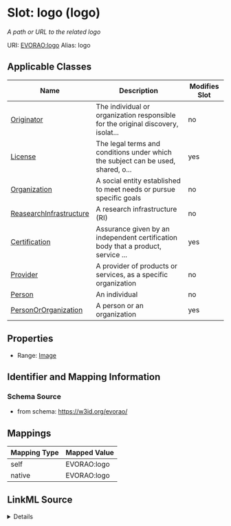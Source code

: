 

# Slot: logo (logo) 


_A path or URL to the related logo_





URI: [EVORAO:logo](https://w3id.org/evorao/logo)
Alias: logo

<!-- no inheritance hierarchy -->





## Applicable Classes

| Name | Description | Modifies Slot |
| --- | --- | --- |
| [Originator](Originator.md) | The individual or organization responsible for the original discovery, isolat... |  no  |
| [License](License.md) | The legal terms and conditions under which the subject can be used, shared, o... |  yes  |
| [Organization](Organization.md) | A social entity established to meet needs or pursue specific goals |  no  |
| [ReasearchInfrastructure](ReasearchInfrastructure.md) | A research infrastructure (RI) |  no  |
| [Certification](Certification.md) | Assurance given by an independent certification body that a product, service ... |  yes  |
| [Provider](Provider.md) | A provider of products or services, as a specific organization |  no  |
| [Person](Person.md) | An individual |  no  |
| [PersonOrOrganization](PersonOrOrganization.md) | A person or an organization |  yes  |







## Properties

* Range: [Image](Image.md)





## Identifier and Mapping Information







### Schema Source


* from schema: https://w3id.org/evorao/




## Mappings

| Mapping Type | Mapped Value |
| ---  | ---  |
| self | EVORAO:logo |
| native | EVORAO:logo |




## LinkML Source

<details>
```yaml
name: logo
description: A path or URL to the related logo
title: logo
from_schema: https://w3id.org/evorao/
rank: 1000
alias: logo
domain_of:
- PersonOrOrganization
- License
- Certification
range: Image
required: false
multivalued: false

```
</details>